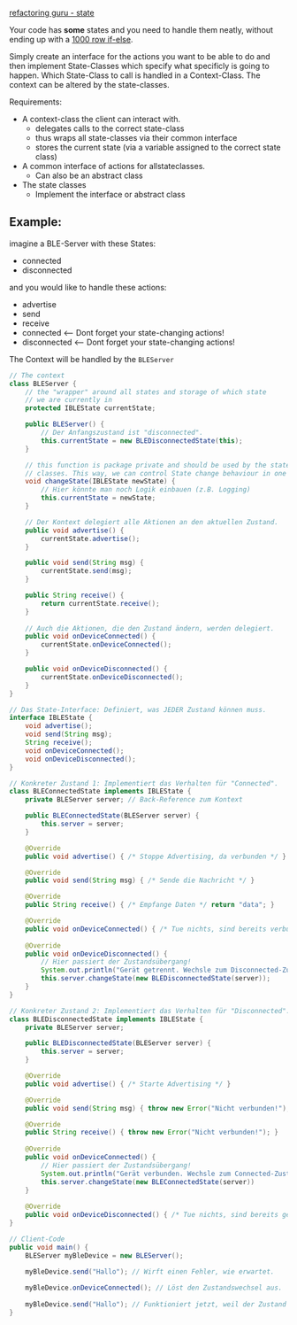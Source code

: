 [refactoring guru - state](https://refactoring.guru/design-patterns/state)

Your code has **some** states and you need to handle them neatly, without ending up with a [1000 row if-else](https://tuacm.com/blog/switch-statements-wont-fix-yandere-simulator/).

Simply create an interface for the actions you want to be able to do and then implement State-Classes which specify what specificly is going to happen. Which State-Class to call is handled in a Context-Class. The context can be altered by the state-classes.

Requirements:
- A context-class the client can interact with.
	- delegates calls to the correct state-class
	- thus wraps all state-classes via their common interface
	- stores the current state (via a variable assigned to the correct state class)
- A common interface of actions for allstateclasses.
	- Can also be an abstract class
- The state classes
	- Implement the interface or abstract class


## Example:

imagine a BLE-Server with these States:
- connected
- disconnected

and you would like to handle these actions:
- advertise
- send
- receive
- connected <-- Dont forget your state-changing actions!
- disconnected <-- Dont forget your state-changing actions!

The Context will be handled by the `BLEServer`


```java
// The context
class BLEServer {
    // the "wrapper" around all states and storage of which state 
    // we are currently in
    protected IBLEState currentState;

    public BLEServer() {
        // Der Anfangszustand ist "disconnected".
        this.currentState = new BLEDisconnectedState(this);
    }

	// this function is package private and should be used by the state 
	// classes. This way, we can control State change behaviour in one place
	void changeState(IBLEState newState) {
        // Hier könnte man noch Logik einbauen (z.B. Logging)
        this.currentState = newState;
    }

    // Der Kontext delegiert alle Aktionen an den aktuellen Zustand.
    public void advertise() {
        currentState.advertise();
    }

    public void send(String msg) {
        currentState.send(msg);
    }

    public String receive() {
        return currentState.receive();
    }
    
    // Auch die Aktionen, die den Zustand ändern, werden delegiert.
    public void onDeviceConnected() {
        currentState.onDeviceConnected();
    }

    public void onDeviceDisconnected() {
        currentState.onDeviceDisconnected();
    }
}

// Das State-Interface: Definiert, was JEDER Zustand können muss.
interface IBLEState {
    void advertise();
    void send(String msg);
    String receive();
    void onDeviceConnected();
    void onDeviceDisconnected();
}

// Konkreter Zustand 1: Implementiert das Verhalten für "Connected".
class BLEConnectedState implements IBLEState {
    private BLEServer server; // Back-Reference zum Kontext

    public BLEConnectedState(BLEServer server) {
        this.server = server;
    }

    @Override
    public void advertise() { /* Stoppe Advertising, da verbunden */ }

    @Override
    public void send(String msg) { /* Sende die Nachricht */ }

    @Override
    public String receive() { /* Empfange Daten */ return "data"; }

    @Override
    public void onDeviceConnected() { /* Tue nichts, sind bereits verbunden */ }
    
    @Override
    public void onDeviceDisconnected() {
        // Hier passiert der Zustandsübergang!
        System.out.println("Gerät getrennt. Wechsle zum Disconnected-Zustand.");
        this.server.changeState(new BLEDisconnectedState(server));
    }
}

// Konkreter Zustand 2: Implementiert das Verhalten für "Disconnected".
class BLEDisconnectedState implements IBLEState {
    private BLEServer server;

    public BLEDisconnectedState(BLEServer server) {
        this.server = server;
    }

    @Override
    public void advertise() { /* Starte Advertising */ }

    @Override
    public void send(String msg) { throw new Error("Nicht verbunden!"); }

    @Override
    public String receive() { throw new Error("Nicht verbunden!"); }
    
    @Override
    public void onDeviceConnected() {
        // Hier passiert der Zustandsübergang!
        System.out.println("Gerät verbunden. Wechsle zum Connected-Zustand.");
        this.server.changeState(new BLEConnectedState(server))
    }
    
    @Override
    public void onDeviceDisconnected() { /* Tue nichts, sind bereits getrennt */ }
}

// Client-Code
public void main() {
	BLEServer myBleDevice = new BLEServer();

	myBleDevice.send("Hallo"); // Wirft einen Fehler, wie erwartet.
	
	myBleDevice.onDeviceConnected(); // Löst den Zustandswechsel aus.
	
	myBleDevice.send("Hallo"); // Funktioniert jetzt, weil der Zustand gewechselt hat.
}
```